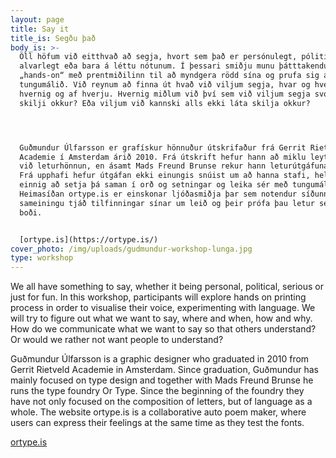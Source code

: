 ```yaml
---
layout: page
title: Say it
title_is: Segðu það
body_is: >-
  Öll höfum við eitthvað að segja, hvort sem það er persónulegt, pólitískt,
  alvarlegt eða bara á léttu nótunum. Í þessari smiðju munu þátttakendur vinna
  „hands-on“ með prentmiðilinn til að myndgera rödd sína og prufa sig áfram með
  tungumálið. Við reynum að finna út hvað við viljum segja, hvar og hvenær,
  hvernig og af hverju. Hvernig miðlum við því sem við viljum segja svo aðrir
  skilji okkur? Eða viljum við kannski alls ekki láta skilja okkur?




  Guðmundur Úlfarsson er grafískur hönnuður útskrifaður frá Gerrit Rietveld
  Academie í Amsterdam árið 2010. Frá útskrift hefur hann að miklu leyti fengist
  við leturhönnun, en ásamt Mads Freund Brunse rekur hann leturútgáfuna Or Type.
  Frá upphafi hefur útgáfan ekki einungis snúist um að hanna stafi, heldur
  einnig að setja þá saman í orð og setningar og leika sér með tungumálið.
  Heimasíðan ortype.is er einskonar ljóðasmiðja þar sem notendur síðunnar geta í
  sameiningu tjáð tilfinningar sínar um leið og þeir prófa þau letur sem eru í
  boði.


  [ortype.is](https://ortype.is/)
cover_photo: /img/uploads/gudmundur-workshop-lunga.jpg
type: workshop
---
```

We all have something to say, whether it being personal, political, serious or just for fun. In this workshop, participants will explore hands on printing process in order to visualise their voice, experimenting with language. We will try to figure out what we want to say, where and when, how and why. How do we communicate what we want to say so that others understand? Or would we rather not want people to understand?



Guðmundur Úlfarsson is a graphic designer who graduated in 2010 from Gerrit Rietveld Academie in Amsterdam. Since graduation, Guðmundur has mainly focused on type design and together with Mads Freund Brunse he runs the type foundry Or Type. Since the beginning of the foundry they have not only focused on the composition of letters, but of language as a whole. The website ortype.is is a collaborative auto poem maker, where users can express their feelings at the same time as they test the fonts.

[ortype.is](https://ortype.is/)
